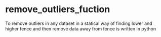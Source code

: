 # remove_outliers_fuction

To remove outliers in any dataset in a statical way of finding lower and higher fence and then remove data away from fence is written in python 
